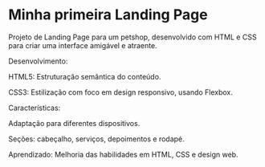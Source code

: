 # Minha primeira Landing Page
Projeto de Landing Page para um petshop, desenvolvido com HTML e CSS para criar uma interface amigável e atraente.

Desenvolvimento:

HTML5: Estruturação semântica do conteúdo.

CSS3: Estilização com foco em design responsivo, usando Flexbox.

Características:

Adaptação para diferentes dispositivos.

Seções: cabeçalho, serviços, depoimentos e rodapé.

Aprendizado: Melhoria das habilidades em HTML, CSS e design web.
